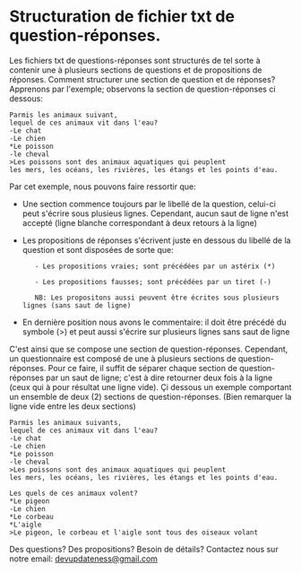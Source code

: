 # Structuration de fichier txt de question-réponses.
Les fichiers txt de questions-réponses sont structurés de tel sorte à contenir une à plusieurs sections de questions et de propositions de réponses.
Comment structurer une section de question et de réponses?
Apprenons par l'exemple; observons la section de question-réponses ci dessous:

```
Parmis les animaux suivant,
lequel de ces animaux vit dans l'eau?
-Le chat
-Le chien
*Le poisson
-le cheval
>Les poissons sont des animaux aquatiques qui peuplent
les mers, les océans, les rivières, les étangs et les points d'eau.
```

Par cet exemple, nous pouvons faire ressortir que:
   * Une section commence toujours par le libellé de la question, celui-ci peut s'écrire sous plusieus lignes.
    Cependant, aucun saut de ligne n'est accepté (ligne blanche correspondant à deux retours à la ligne)
   * Les propositions de réponses s'écrivent juste en dessous du libellé de la question et sont disposées de sorte que:

            - Les propositions vraies; sont précédées par un astérix (*)

            - Les propositions fausses; sont précédées par un tiret (-)

            NB: Les propositons aussi peuvent être écrites sous plusieurs lignes (sans saut de ligne)
   * En dernière position nous avons le commentaire: il doit être précédé du symbole (>) et peut aussi s'écrire sur plusieurs lignes sans saut de ligne



C'est ainsi que se compose une section de question-réponses.
Cependant, un questionnaire est composé de une à plusieurs sections de question-réponses. Pour ce faire, il suffit de séparer chaque section de question-réponses par un saut de ligne;
c'est à dire retourner deux fois à la ligne (ceux qui à pour résultat une ligne vide).
Çi dessous un exemple comportant un ensemble de deux (2) sections de question-réponses. (Bien remarquer la ligne vide entre les deux sections)

```
Parmis les animaux suivants,
lequel de ces animaux vit dans l'eau?
-Le chat
-Le chien
*Le poisson
-le cheval
>Les poissons sont des animaux aquatiques qui peuplent
les mers, les océans, les rivières, les étangs et les points d'eau.

Les quels de ces animaux volent?
*Le pigeon
-Le chien
*Le corbeau
*L'aigle
>Le pigeon, le corbeau et l'aigle sont tous des oiseaux volant
```

Des questions? Des propositions? Besoin de détails? Contactez nous sur notre email: [devupdateness@gmail.com](mailto:devupdateness@gmail.com)